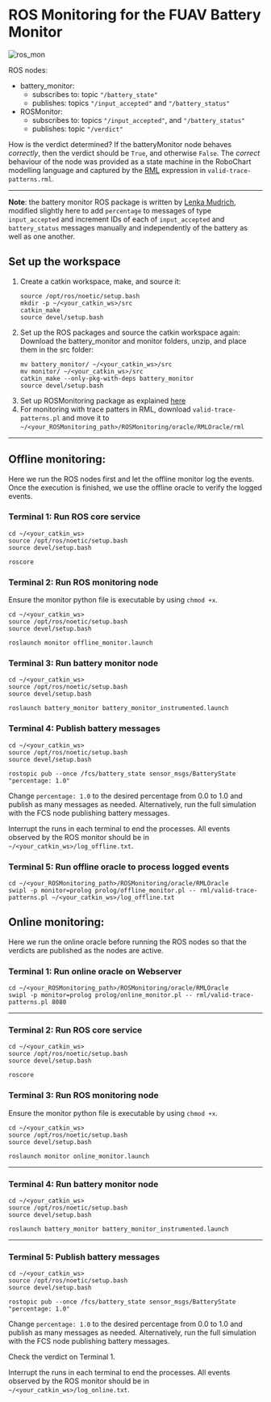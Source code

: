 # ROS Monitoring for the FUAV Battery Monitor

![ros_mon](https://github.com/LilithMary/FUAV-ROS-Monitor/assets/68646445/049604be-d9e4-481e-824f-26db0811421c)

ROS nodes:
- battery_monitor:
     - subscribes to: topic ```"/battery_state"```
     - publishes: topics ```"/input_accepted"``` and ```"/battery_status"```
- ROSMonitor:
     - subscribes to: topics ```"/input_accepted"```, and ```"/battery_status"```
     - publishes: topic ```"/verdict"```
 
How is the verdict determined? If the batteryMonitor node behaves *correctly*, then the verdict should be ```True```, and otherwise ```False```. The *correct* behaviour of the node was provided as a state machine in the RoboChart modelling language and captured by the [RML](https://rmlatdibris.github.io/) expression in ```valid-trace-patterns.rml```.   

--------------------------------------------------------------------------------
**Note**: the battery monitor ROS package is written by [Lenka Mudrich](https://github.com/mudrole1), modified slightly here to add ```percentage``` to messages of type ```input_accepted``` and increment IDs of each of ```input_accepted``` and ```battery_status``` messages manually and independently of the battery as well as one another.

## Set up the workspace
1. Create a catkin workspace, make, and source it:
   ```
   source /opt/ros/noetic/setup.bash
   mkdir -p ~/<your_catkin_ws>/src
   catkin_make
   source devel/setup.bash
   ```
2. Set up the ROS packages and source the catkin workspace again:
   Download the battery_monitor and monitor folders, unzip, and place them in the src folder:
   ```
   mv battery_monitor/ ~/<your_catkin_ws>/src
   mv monitor/ ~/<your_catkin_ws>/src
   catkin_make --only-pkg-with-deps battery_monitor
   source devel/setup.bash
   ```
3. Set up ROSMonitoring package as explained [here](https://github.com/fatmaf/ROSMonitoring/tree/master)
4. For monitoring with trace patters in RML, download ```valid-trace-patterns.pl``` and move it to ```~/<your_ROSMonitoring_path>/ROSMonitoring/oracle/RMLOracle/rml```


-----------------------------------------------------------------
## Offline monitoring:
Here we run the ROS nodes first and let the offline monitor log the events. Once the execution is finished, we use the offline oracle to verify the logged events.

### Terminal 1: Run ROS core service
```
cd ~/<your_catkin_ws>
source /opt/ros/noetic/setup.bash
source devel/setup.bash

roscore
```
### Terminal 2: Run ROS monitoring node

Ensure the monitor python file is executable by using ```chmod +x```.
```
cd ~/<your_catkin_ws>
source /opt/ros/noetic/setup.bash
source devel/setup.bash

roslaunch monitor offline_monitor.launch
```

### Terminal 3: Run battery monitor node
```
cd ~/<your_catkin_ws>
source /opt/ros/noetic/setup.bash
source devel/setup.bash

roslaunch battery_monitor battery_monitor_instrumented.launch
```
### Terminal 4: Publish battery messages
```
cd ~/<your_catkin_ws>
source /opt/ros/noetic/setup.bash
source devel/setup.bash

rostopic pub --once /fcs/battery_state sensor_msgs/BatteryState "percentage: 1.0"
```
Change ```percentage: 1.0``` to the desired percentage from 0.0 to 1.0 and publish as many messages as needed.
Alternatively, run the full simulation with the FCS node publishing battery messages.


Interrupt the runs in each terminal to end the processes. 
All events observed by the ROS monitor should be in ```~/<your_catkin_ws>/log_offline.txt```.

### Terminal 5: Run offline oracle to process logged events

```
cd ~/<your_ROSMonitoring_path>/ROSMonitoring/oracle/RMLOracle
swipl -p monitor=prolog prolog/offline_monitor.pl -- rml/valid-trace-patterns.pl ~/<your_catkin_ws>/log_offline.txt
```

## Online monitoring:
Here we run the online oracle before running the ROS nodes so that the verdicts are published as the nodes are active.

### Terminal 1: Run online oracle on Webserver  

```
cd ~/<your_ROSMonitoring_path>/ROSMonitoring/oracle/RMLOracle
swipl -p monitor=prolog prolog/online_monitor.pl -- rml/valid-trace-patterns.pl 8080
```
----------------------------------------------------
### Terminal 2: Run ROS core service
```
cd ~/<your_catkin_ws>
source /opt/ros/noetic/setup.bash
source devel/setup.bash

roscore
```
### Terminal 3: Run ROS monitoring node
Ensure the monitor python file is executable by using ```chmod +x```.

```
cd ~/<your_catkin_ws>
source /opt/ros/noetic/setup.bash
source devel/setup.bash

roslaunch monitor online_monitor.launch
```
----------------------------------------------------
### Terminal 4: Run battery monitor node

```
cd ~/<your_catkin_ws>
source /opt/ros/noetic/setup.bash
source devel/setup.bash 

roslaunch battery_monitor battery_monitor_instrumented.launch
```
----------------------------------------------------
### Terminal 5: Publish battery messages

```
cd ~/<your_catkin_ws>
source /opt/ros/noetic/setup.bash
source devel/setup.bash

rostopic pub --once /fcs/battery_state sensor_msgs/BatteryState "percentage: 1.0"
```
Change ```percentage: 1.0``` to the desired percentage from 0.0 to 1.0 and publish as many messages as needed.
Alternatively, run the full simulation with the FCS node publishing battery messages.

Check the verdict on Terminal 1.

Interrupt the runs in each terminal to end the processes. 
All events observed by the ROS monitor should be in ```~/<your_catkin_ws>/log_online.txt```.
